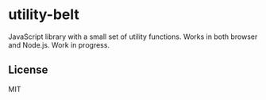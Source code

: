 utility-belt
============

JavaScript library with a small set of utility functions. Works in both browser and Node.js. Work in progress.

## License
MIT
